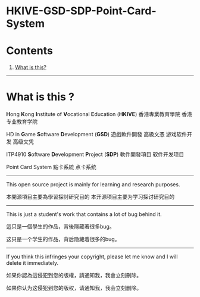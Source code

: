 # HKIVE-GSD-SDP-Point-Card-System

# Contents

1. [What is this?](#whatisthis?)

___

# What is this ?

**H**ong **K**ong **I**nstitute of **V**ocational **E**ducation (**HKIVE**)  香港專業教育學院  香港专业教育学院

HD in **G**ame **S**oftware **D**evelopment (**GSD**)  遊戲軟件開發 高級文憑  游戏软件开发 高级文凭

ITP4910 **S**oftware **D**evelopment **P**roject (**SDP**)  軟件開發項目  软件开发项目

Point Card System  點卡系統  点卡系统

___

This open source project is mainly for learning and research purposes.

本開源項目主要為學習探討研究目的  本开源项目主要为学习探讨研究目的

___

This is just a student's work that contains a lot of bug behind it.

這只是一個學生的作品，背後隱藏著很多bug。

这只是一个学生的作品，背后隐藏着很多的bug。

___

If you think this infringes your copyright, please let me know and I will delete it immediately.

如果你認為這侵犯到您的版權，請通知我，我會立刻刪除。

如果你认为这侵犯到您的版权，请通知我，我会立刻删除。


